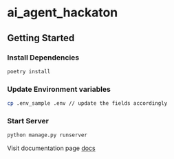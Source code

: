 # ai_agent_hackaton

## Getting Started

### Install Dependencies
```sh
poetry install
```

### Update Environment variables

```sh
cp .env_sample .env // update the fields accordingly
```

### Start Server
```sh
python manage.py runserver
```

Visit documentation page
[docs](https://www.postman.com/planetary-station-577726/workspace/pub/collection/35174244-bdeb2e6d-4229-4b60-a39f-0220b8bea093?action=share&creator=35174244)